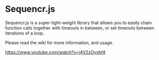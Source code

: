 # Sequencr.js
Sequencr.js is a super-light-weight library that allows you to easily chain function calls together with timeouts in between, or set timeouts between iterations of a loop.

Please read the wiki for more information, and usage.

https://www.youtube.com/watch?v=i4V2zOyxbf4
